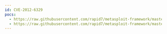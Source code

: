 ```yaml
---
id: CVE-2012-6329
pocs:
  - https://raw.githubusercontent.com/rapid7/metasploit-framework/master/modules/exploits/unix/webapp/foswiki_maketext.rb
  - https://raw.githubusercontent.com/rapid7/metasploit-framework/master/modules/exploits/unix/webapp/twiki_maketext.rb
---
```

